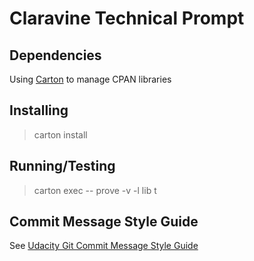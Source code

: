 # Claravine Technical Prompt

## Dependencies

Using [Carton](https://metacpan.org/pod/Carton) to manage CPAN libraries

## Installing

  > carton install

## Running/Testing

  > carton exec -- prove -v -l lib t

## Commit Message Style Guide

See [Udacity Git Commit Message Style Guide](https://udacity.github.io/git-styleguide/)
